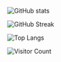 ![GitHub stats](https://github-readme-stats.vercel.app/api?username=Nagraggini&show_icons=true&theme=radical)

![GitHub Streak](https://github-readme-streak-stats.herokuapp.com/?user=Nagraggini&theme=dark&hide_border=true)

![Top Langs](https://github-readme-stats.vercel.app/api/top-langs/?username=Nagraggini&layout=compact&theme=radical)

![Visitor Count](https://profile-counter.glitch.me/Nagraggini/count.svg)



